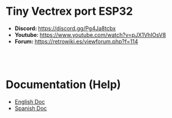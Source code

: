 # Tiny Vectrex port ESP32
<ul>
 <li><b>Discord: </b><a href='https://discord.gg/Pg4Ja8tcbx'>https://discord.gg/Pg4Ja8tcbx</a></li>
 <li><b>Youtube: </b><a href='https://www.youtube.com/watch?v=pJX1VhIOsV8'>https://www.youtube.com/watch?v=pJX1VhIOsV8</a></li>
 <li><b>Forum: </b><a href='https://retrowiki.es/viewforum.php?f=114'>https://retrowiki.es/viewforum.php?f=114</a></li>
</ul>

<br><br>
<h1>Documentation (Help)</h1>
<ul>
 <li><a href='readmeEnglish.md'>English Doc</a></li>
 <li><a href='readmeSpanish.md'>Spanish Doc</a></li>
</ul>
